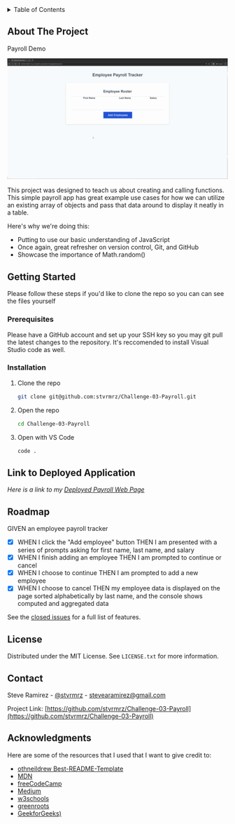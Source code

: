 <!-- TABLE OF CONTENTS -->
<details>
  <summary>Table of Contents</summary>
  <ol>
    <li>
      <a href="#about-the-project">About The Project</a>
    </li>
    <li>
      <a href="#getting-started">Getting Started</a>
      <ul>
        <li><a href="#prerequisites">Prerequisites</a></li>
        <li><a href="#installation">Installation</a></li>
      </ul>
    </li>
    <li><a href="#link-to-deployed-application">Link to Deployed Appllication</a></li>
    <li><a href="#license">License</a></li>
    <li><a href="#contact">Contact</a></li>
    <li><a href="#acknowledgments">Acknowledgments</a></li>
  </ol>
</details>

<!-- ABOUT THE PROJECT -->
## About The Project
Payroll Demo

![Project Payroll Demo](/Assets/03-javascript-homework-demo.gif)


This project was designed to teach us about creating and calling functions. This simple payroll app has great example use cases for how we can utilize an existing array of objects and pass that data around to display it neatly in a table. 

Here's why we're doing this:
* Putting to use our basic understanding of JavaScript
* Once again, great refresher on version control, Git, and GitHub
* Showcase the importance of Math.random()


<!-- GETTING STARTED -->
## Getting Started

Please follow these steps if you'd like to clone the repo so you can can see the files yourself

### Prerequisites

Please have a GitHub account and set up your SSH key so you may git pull the latest changes to the repository. It's
reccomended to install Visual Studio code as well.

### Installation

1. Clone the repo
   ```sh
   git clone git@github.com:stvrmrz/Challenge-03-Payroll.git
   ```
3. Open the repo 
   ```sh
   cd Challenge-03-Payroll
   ```
4. Open with VS Code
   ```sh
   code .
   ```

<!-- USAGE EXAMPLES -->
## Link to Deployed Application

_Here is a link to my [Deployed Payroll Web Page](https://stvrmrz.github.io/Challenge-03-Payroll/)_

<!-- ROADMAP -->
## Roadmap

GIVEN an employee payroll tracker
- [x] WHEN I click the "Add employee" button
      THEN I am presented with a series of prompts asking for first name, last name, and salary
- [x] WHEN I finish adding an employee
      THEN I am prompted to continue or cancel
- [x] WHEN I choose to continue
      THEN I am prompted to add a new employee
- [x] WHEN I choose to cancel
      THEN my employee data is displayed on the page sorted alphabetically by last name, and the console shows computed and aggregated data

See the [closed issues](https://github.com/stvrmrz/Challenge-03-Payroll/issues/1) for a full list of features.

<!-- LICENSE -->
## License

Distributed under the MIT License. See `LICENSE.txt` for more information.

<!-- CONTACT -->
## Contact

Steve Ramirez - [@stvrmrz](https://twitter.com/stvrmrz) - stevearamirez@gmail.com

Project Link: [https://github.com/stvrmrz/Challenge-03-Payroll](https://github.com/stvrmrz/Challenge-03-Payroll)

<!-- ACKNOWLEDGMENTS -->
## Acknowledgments

Here are some of the resources that I used that I want to give credit to:

* [othneildrew Best-README-Template](https://github.com/othneildrew/Best-README-Template)
* [MDN ](https://developer.mozilla.org/en-US/docs/Web/JavaScript/Reference/Global_Objects/isNaN)
* [freeCodeCamp](https://www.freecodecamp.org/news/how-to-convert-a-string-to-a-number-in-javascript/)
* [Medium](https://medium.com/codex/how-to-get-the-last-element-in-an-array-in-javascript-c106f2f4b830#:~:text=To%20get%20the%20last%20element%20of%20an%20array%20in%20JavaScript,the%20element%20at%20that%20index.)
* [w3schools](https://www.w3schools.com/jsref/tryit.asp?filename=tryjsref_pop)
* [greenroots](https://blog.greenroots.info/5-ways-to-merge-arrays-in-javascript-and-their-differences)
* [GeekforGeeks)](https://www.geeksforgeeks.org/how-to-get-first-n-number-of-elements-from-an-array-in-javascript/)
